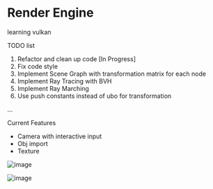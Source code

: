 # Render Engine
learning vulkan

TODO list
1. Refactor and clean up code [In Progress]
2. Fix code style
3. Implement Scene Graph with transformation matrix for each node
4. Implement Ray Tracing with BVH
5. Implement Ray Marching
6. Use push constants instead of ubo for transformation

...

Current Features
- Camera with interactive input
- Obj import
- Texture

![image](https://github.com/user-attachments/assets/1243adb2-479a-4c01-9fc3-d46b6d0a03cb)

![image](https://github.com/user-attachments/assets/ff927407-736b-45c5-897d-38e87e133da0)

